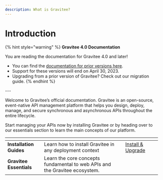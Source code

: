 ```yaml
---
description: What is Gravitee?
---
```


# Introduction

{% hint style="warning" %}
**Gravitee 4.0 Documentation**

You are reading the documentation for Gravitee 4.0 and later!&#x20;

* You can find the [documentation for prior versions here](https://docs.gravitee.io/).&#x20;
* Support for these versions will end on April 30, 2023.
* Upgrading from a prior version of Gravitee? Check out our migration guide.
{% endhint %}

\---

Welcome to Gravitee’s official documentation. Gravitee is an open-source, event-native API management platform that helps you design, deploy, manage, and secure synchronous and asynchronous APIs throughout the entire lifecycle.&#x20;

Start managing your APIs now by installing Gravitee or by heading over to our essentials section to learn the main concepts of our platform.&#x20;

<table data-card-size="large" data-view="cards"><thead><tr><th></th><th></th><th></th><th data-hidden data-card-target data-type="content-ref"></th><th data-hidden data-card-cover data-type="files"></th></tr></thead><tbody><tr><td><strong>Installation Guides</strong></td><td>Learn how to install Gravitee in any deployment context</td><td></td><td><a href="https://app.gitbook.com/s/ZOkrVhrgwaygGUoFNHRF/getting-started/install-and-upgrade">Install &#x26; Upgrade</a></td><td></td></tr><tr><td><strong>Gravitee Essentials</strong></td><td>Learn the core concepts fundamental to web APIs and the Gravitee ecosystem.</td><td></td><td></td><td></td></tr></tbody></table>
